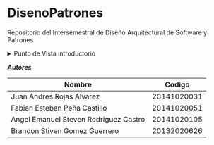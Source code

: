 # DisenoPatrones
Repositorio del Intersemestral de Diseño Arquitectural de Software y Patrones

<details>
<summary>Punto de Vista introductorio</summary>
</pre>
</details>


***Autores***

| Nombre | Codigo |
| --- | --- |
| Juan Andres Rojas Alvarez | 20141020031 |
| Fabian Esteban Peña Castillo | 20141020051 |
| Angel Emanuel Steven Rodriguez Castro | 20141020105 |
| Brandon Stiven Gomez Guerrero | 20132020626 |
